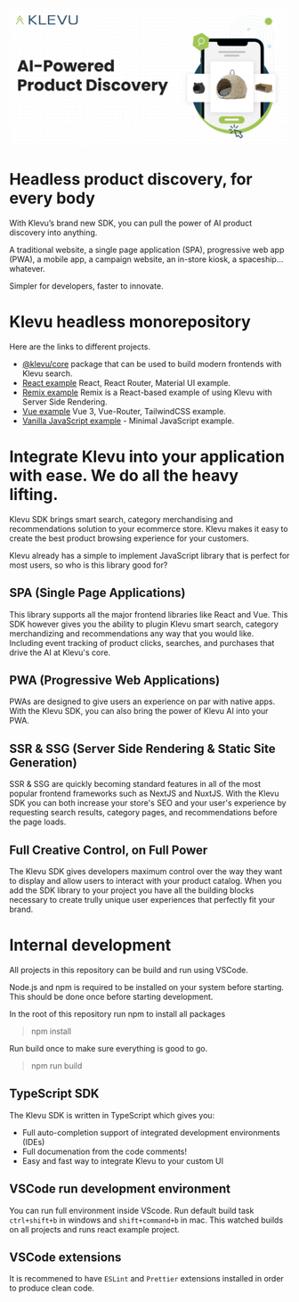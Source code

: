 ![Klevu](images/klevu_header.jpg?raw=true "Klevu")

# Headless product discovery, for every body

With Klevu’s brand new SDK, you can pull the power of AI product discovery into anything.

A traditional website, a single page application (SPA), progressive web app (PWA), a mobile app, a campaign website, an in-store kiosk, a spaceship… whatever.

Simpler for developers, faster to innovate.

# Klevu headless monorepository

Here are the links to different projects.

- [@klevu/core](packages/klevu-core/README.md) package that can be used to build modern frontends with Klevu search.
- [React example](examples/react/) React, React Router, Material UI example.
- [Remix example](examples/remix/) Remix is a React-based example of using Klevu with Server Side Rendering.
- [Vue example](examples/vue/) Vue 3, Vue-Router, TailwindCSS example.
- [Vanilla JavaScript example](examples/vanillajs/) - Minimal JavaScript example.

# Integrate Klevu into your application with ease. We do all the heavy lifting.

Klevu SDK brings smart search, category merchandising and recommendations solution to your ecommerce store. Klevu makes it easy to create the best product browsing experience for your customers.

Klevu already has a simple to implement JavaScript library that is perfect for most users, so who is this library good for?

## SPA (Single Page Applications)

This library supports all the major frontend libraries like React and Vue. This SDK however gives you the ability to plugin Klevu smart search, category merchandizing and recommendations any way that you would like. Including event tracking of product clicks, searches, and purchases that drive the AI at Klevu's core.

## PWA (Progressive Web Applications)

PWAs are designed to give users an experience on par with native apps. With the Klevu SDK, you can also bring the power of Klevu AI into your PWA.

## SSR & SSG (Server Side Rendering & Static Site Generation)

SSR & SSG are quickly becoming standard features in all of the most popular frontend frameworks such as NextJS and NuxtJS. With the Klevu SDK you can both increase your store's SEO and your user's experience by requesting search results, category pages, and recommendations before the page loads.

## Full Creative Control, on Full Power

The Klevu SDK gives developers maximum control over the way they want to display and allow users to interact with your product catalog. When you add the SDK library to your project you have all the building blocks necessary to create trully unique user experiences that perfectly fit your brand.

# Internal development

All projects in this repository can be build and run using VSCode.

Node.js and npm is required to be installed on your system before starting. This should be done once before starting development.

In the root of this repository run npm to install all packages

> npm install

Run build once to make sure everything is good to go.

> npm run build

## TypeScript SDK

The Klevu SDK is written in TypeScript which gives you:

- Full auto-completion support of integrated development environments (IDEs)
- Full documenation from the code comments!
- Easy and fast way to integrate Klevu to your custom UI

## VSCode run development environment

You can run full environment inside VScode. Run default build task `ctrl+shift+b` in windows and `shift+command+b` in mac. This watched builds on all projects and runs react example project.

## VSCode extensions

It is recommened to have `ESLint` and `Prettier` extensions installed in order to produce clean code.
